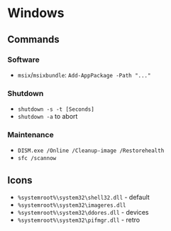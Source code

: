 # Windows
## Commands
### Software
- `msix`/`msixbundle`: `Add-AppPackage -Path "..."`

### Shutdown
- `shutdown -s -t [Seconds]`
- `shutdown -a` to abort

### Maintenance
- `DISM.exe /Online /Cleanup-image /Restorehealth`
- `sfc /scannow`

## Icons
- `%systemroot%\system32\shell32.dll` - default
- `%systemroot%\system32\imageres.dll`
- `%systemroot%\system32\ddores.dll` - devices
- `%systemroot%\system32\pifmgr.dll` - retro
